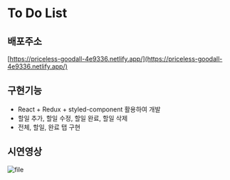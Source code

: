 # To Do List 

## 배포주소

[https://priceless-goodall-4e9336.netlify.app/](https://priceless-goodall-4e9336.netlify.app/)

## 구현기능

- React + Redux + styled-component 활용하여 개발
- 할일 추가, 할일 수정, 할일 완료, 할일 삭제
- 전체, 할일, 완료 탭 구현


## 시연영상

![file](https://user-images.githubusercontent.com/86454345/144869607-137acac4-795a-463d-b30f-d18bfe611e46.gif)

